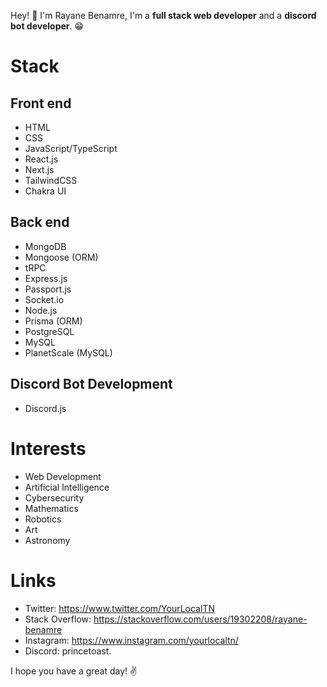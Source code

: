 Hey! 👋 I'm Rayane Benamre, I'm a __full stack web developer__ and a __discord bot developer__. 😁
# Stack
## Front end
* HTML
* CSS
* JavaScript/TypeScript
* React.js
* Next.js
* TailwindCSS
* Chakra UI
## Back end
* MongoDB
* Mongoose (ORM)
* tRPC
* Express.js
* Passport.js
* Socket.io
* Node.js
* Prisma (ORM)
* PostgreSQL
* MySQL
* PlanetScale (MySQL)
## Discord Bot Development
* Discord.js
# Interests
* Web Development
* Artificial Intelligence
* Cybersecurity
* Mathematics
* Robotics
* Art
* Astronomy
# Links
* Twitter: https://www.twitter.com/YourLocalTN
* Stack Overflow: https://stackoverflow.com/users/19302208/rayane-benamre
* Instagram: https://www.instagram.com/yourlocaltn/
* Discord: princetoast.

I hope you have a great day! ✌️
